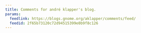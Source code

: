 ```yaml
---
title: Comments for andré klapper's blog.
params:
  feedlink: https://blogs.gnome.org/aklapper/comments/feed/
  feedid: 2f65b73120c72d94515399e0b9f8c126
---
```

